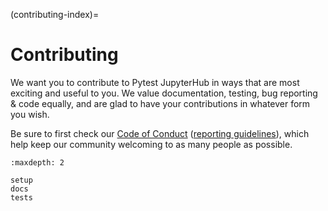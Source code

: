 (contributing-index)=

# Contributing

We want you to contribute to Pytest JupyterHub in ways that are most exciting
and useful to you. We value documentation, testing, bug reporting & code equally, and are glad to have your contributions in whatever form you wish.

Be sure to first check our [Code of Conduct](https://github.com/jupyter/governance/blob/HEAD/conduct/code_of_conduct.md)
([reporting guidelines](https://github.com/jupyter/governance/blob/HEAD/conduct/reporting_online.md)), which help keep our community welcoming to as many people as possible.

```{toctree}
:maxdepth: 2

setup
docs
tests
```
